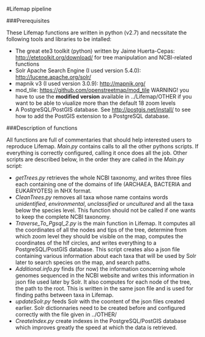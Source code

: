 #Lifemap pipeline

###Prerequisites

These Lifemap functions are written in python (v2.7) and necssitate the following tools and libraries to be intalled: 
* The great ete3 toolkit (python) written by Jaime Huerta-Cepas: http://etetoolkit.org/download/ for tree manipulation and NCBI-related functions
* Solr Apache Search Engine (I used version 5.4.0): http://lucene.apache.org/solr/
* mapnik v3 (I used version 3.0.9): http://mapnik.org/
* mod_tile: https://github.com/openstreetmap/mod_tile WARNING! you have to use the **modified version** available in ../Lifemap/OTHER if you want to be able to viualize more than the default 18 zoom levels
* A PostgreSQL/PostGIS database. See http://postgis.net/install/ to see how to add the PostGIS extension to a PostgreSQL database.

###Description of functions

All functions are full of commentaries that should help interested users to reproduce Lifemap. *Main.py* contains calls to all the other pythons scripts. If everything is correctly configured, calling it once does all the job.
Other scripts are described below, in the order they are called in the *Main.py* script: 
* *getTrees.py* retrieves the whole NCBI taxonomy, and writes three files each containing one of the domains of life (ARCHAEA, BACTERIA and EUKARYOTES) in NHX format.
* *CleanTrees.py* removes all taxa whose name contains words *unidentified*, *environmental*, *unclassified* or *uncultured* and all the taxa below the species level. This function should not be called if one wants to keep the complete NCBI taxonomy.
* *Traverse_To_Pgsql_2.py* is the main function in Lifemap. It computes all the coordinates of all the nodes and tips of the tree, determine from which zoom level they should be visible on the map, computes the coordinates of the hlf circles, and writes everything to a PostgreSQL/PostGIS database. This script creates also a json file containing various information about each taxa that will be used by Solr later to search species on the map, and search paths.  
* *Additional.info.py* finds (for now) the information concerning whole genomes sequenced in the NCBI website and writes this information in  json file used later by Solr. It also computes for each node of the tree, the path to the root. This is written in the same json file and is used for finding paths between taxa in Lifemap.
* *updateSolr.py* feeds Solr with the coontent of the json files created earlier. Solr dictionnaries need to be created before and configured correctly with the file given in ../OTHER/
* *CreateIndex.py* create indexes in the PostgreSQL/PostGIS database which improves greatly the speed at which the data is retrieved.
